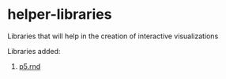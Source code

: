# helper-libraries
Libraries that will help in the creation of interactive visualizations

Libraries added:

1. [p5.rnd](https://github.com/dynamic-learning/helper-libraries/tree/main/p5.rnd)
